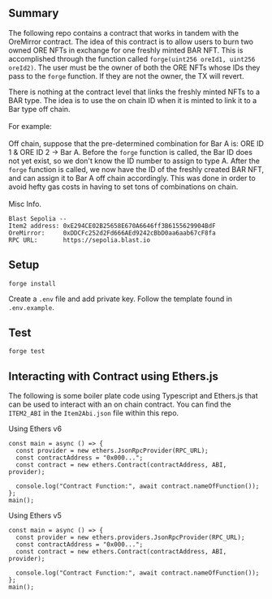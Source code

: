 ## Summary
The following repo contains a contract that works in tandem with the OreMirror contract. The idea of this contract is to allow users to burn two owned ORE NFTs in exchange for one freshly minted BAR NFT. This is accomplished through the function called `forge(uint256 oreId1, uint256 oreId2)`. The user must be the owner of both the ORE NFTs whose IDs they pass to the `forge` function. If they are not the owner, the TX will revert. <br>

There is nothing at the contract level that links the freshly minted NFTs to a BAR type. The idea is to use the on chain ID when it is minted to link it to a Bar type off chain. <br>
<br>
For example: <br>
<br>
Off chain, suppose that the pre-determined combination for Bar A is: ORE ID 1 & ORE ID 2 -> Bar A. Before the `forge` function is called, the Bar ID does not yet exist, so we don't know the ID number to assign to type A. After the `forge` function is called, we now have the ID of the freshly created BAR NFT, and can assign it to Bar A off chain accordingly. This was done in order to avoid hefty gas costs in having to set tons of combinations on chain. <br>
<br>
Misc Info.
```
Blast Sepolia --
Item2 address: 0xE294CE02B25658E670A6646ff3B6155629904BdF
OreMirror:     0xDDCFc252d2Fd666AEd9242cBbD0aa6aab67cF8fa
RPC URL:       https://sepolia.blast.io
```

## Setup

```
forge install
```

Create a `.env` file and add private key. Follow the template found in `.env.example`.

## Test

```
forge test
```

## Interacting with Contract using Ethers.js

The following is some boiler plate code using Typescript and Ethers.js that can be used to interact with an on chain contract. You can find the `ITEM2_ABI` in the `Item2Abi.json` file within this repo. <br>

Using Ethers v6

```
const main = async () => {
  const provider = new ethers.JsonRpcProvider(RPC_URL);
  const contractAddress = "0x000...";
  const contract = new ethers.Contract(contractAddress, ABI, provider);

  console.log("Contract Function:", await contract.nameOfFunction());
};
main();
```

Using Ethers v5

```
const main = async () => {
  const provider = new ethers.providers.JsonRpcProvider(RPC_URL);
  const contractAddress = "0x000...";
  const contract = new ethers.Contract(contractAddress, ABI, provider);

  console.log("Contract Function:", await contract.nameOfFunction());
};
main();
```
